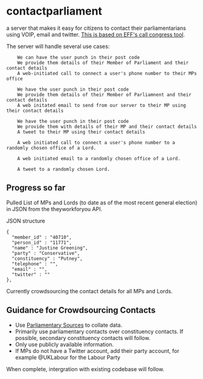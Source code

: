 # contactparliament
a server that makes it easy for citizens to contact their parliamentarians using VOIP, email and twitter. [This is based on EFF's call congress tool](https://github.com/EFForg/call-congress).

The server will handle several use cases:
```
    We can have the user punch in their post code
    We provide them details of their Member of Parliament and their contact details
    A web-initiated call to connect a user's phone number to their MPs office

    We have the user punch in their post code
    We provide them details of their Member of Parliamnent and their contact details
    A web initated email to send from our server to their MP using their contact details

    We have the user punch in their post code
    We provide them with details of their MP and their contact details
    A tweet to their MP using their contact details

    A web initiated call to connect a user's phone number to a randomly chosen office of a Lord.

    A web initiated email to a randomly chosen office of a Lord.

    A tweet to a randomly chosen Lord.
```
## Progress so far

Pulled List of MPs and Lords (to date as of the most recent general election) in JSON from the theyworkforyou API.


JSON structure
```
{
  "member_id" : "40710",
  "person_id" : "11771",
  "name" : "Justine Greening",
  "party" : "Conservative",
  "constituency" : "Putney",
  "telephone" : "",
  "email" : "",
  "twitter" : ""
},
```

Currently crowdsourcing the contact details for all MPs and Lords.

## Guidance for Crowdsourcing Contacts
* Use [Parliamentary Sources](http://www.parliament.uk/mps-lords-and-offices/) to collate data.
* Primarily use parliamentary contacts over constituency contacts. If possible, secondary constituency contacts will follow.
* Only use publicly available information.
* If MPs do not have a Twitter account, add their party account, for example @UKLabour for the Labour Party


When complete, intergration with existing codebase will follow.

